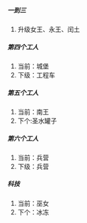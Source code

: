 ##### 一到三
1. 升级女王、永王、闰土
##### 第四个工人
1. 当前：城堡
2. 下级：工程车
##### 第五个工人
1. 当前：南王
2. 下个:圣水罐子
##### 第六个工人
1. 当前：兵营
2. 下级：兵营
##### 科技
1. 当前：巫女
2. 下个：冰冻